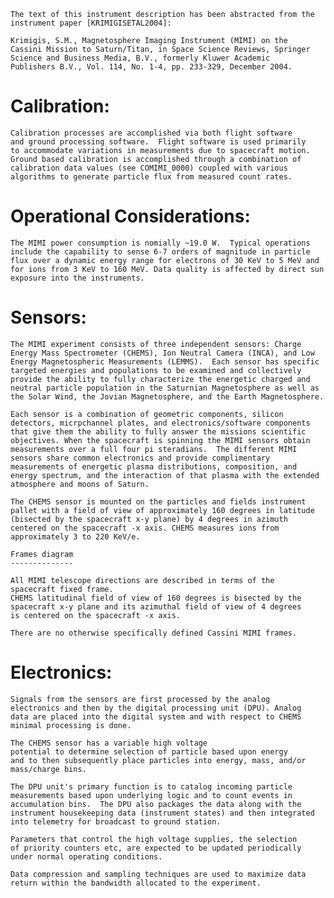 
 
 
    The text of this instrument description has been abstracted from the
    instrument paper [KRIMIGISETAL2004]:
 
    Krimigis, S.M., Magnetosphere Imaging Instrument (MIMI) on the
    Cassini Mission to Saturn/Titan, in Space Science Reviews, Springer
    Science and Business Media, B.V., formerly Kluwer Academic
    Publishers B.V., Vol. 114, No. 1-4, pp. 233-329, December 2004.
 
 
  Calibration:
  ============
 
    Calibration processes are accomplished via both flight software
    and ground processing software.  Flight software is used primarily
    to accommodate variations in measurements due to spacecraft motion.
    Ground based calibration is accomplished through a combination of
    calibration data values (see COMIMI_0000) coupled with various
    algorithms to generate particle flux from measured count rates.
 
 Operational Considerations:
  ===========================
 
    The MIMI power consumption is nomially ~19.0 W.  Typical operations
    include the capability to sense 6-7 orders of magnitude in particle
    flux over a dynamic energy range for electrons of 30 KeV to 5 MeV and
    for ions from 3 KeV to 160 MeV. Data quality is affected by direct sun
    exposure into the instruments.


  Sensors:
  ==========
 
    The MIMI experiment consists of three independent sensors: Charge
    Energy Mass Spectrometer (CHEMS), Ion Neutral Camera (INCA), and Low
    Energy Magnetospheric Measurements (LEMMS).  Each sensor has specific
    targeted energies and populations to be examined and collectively
    provide the ability to fully characterize the energetic charged and
    neutral particle population in the Saturnian Magnetosphere as well as
    the Solar Wind, the Jovian Magnetosphere, and the Earth Magnetosphere.
 
    Each sensor is a combination of geometric components, silicon
    detectors, micrpchannel plates, and electronics/software components
    that give them the ability to fully answer the missions scientific
    objectives. When the spacecraft is spinning the MIMI sensors obtain
    measurements over a full four pi steradians.  The different MIMI
    sensors share common electronics and provide complimentary
    measurements of energetic plasma distributions, composition, and
    energy spectrum, and the interaction of that plasma with the extended
    atmosphere and moons of Saturn.
 
    The CHEMS sensor is mounted on the particles and fields instrument
    pallet with a field of view of approximately 160 degrees in latitude
    (bisected by the spacecraft x-y plane) by 4 degrees in azimuth
    centered on the spacecraft -x axis. CHEMS measures ions from
    approximately 3 to 220 KeV/e.
 
    Frames diagram
    --------------
 
    All MIMI telescope directions are described in terms of the
    spacecraft fixed frame.
    CHEMS latitudinal field of view of 160 degrees is bisected by the
    spacecraft x-y plane and its azimuthal field of view of 4 degrees
    is centered on the spacecraft -x axis.

    There are no otherwise specifically defined Cassini MIMI frames.
 
  Electronics:
  ============
 
    Signals from the sensors are first processed by the analog
    electronics and then by the digital processing unit (DPU). Analog
    data are placed into the digital system and with respect to CHEMS
    minimal processing is done.  
    
    The CHEMS sensor has a variable high voltage
    potential to determine selection of particle based upon energy
    and to then subsequently place particles into energy, mass, and/or
    mass/charge bins. 
 
    The DPU unit's primary function is to catalog incoming particle
    measurements based upon underlying logic and to count events in
    accumulation bins.  The DPU also packages the data along with the
    instrument housekeeping data (instrument states) and then integrated
    into telemetry for broadcast to ground station.
    
    Parameters that control the high voltage supplies, the selection
    of priority counters etc, are expected to be updated periodically
    under normal operating conditions.
 
    Data compression and sampling techniques are used to maximize data
    return within the bandwidth allocated to the experiment.

        